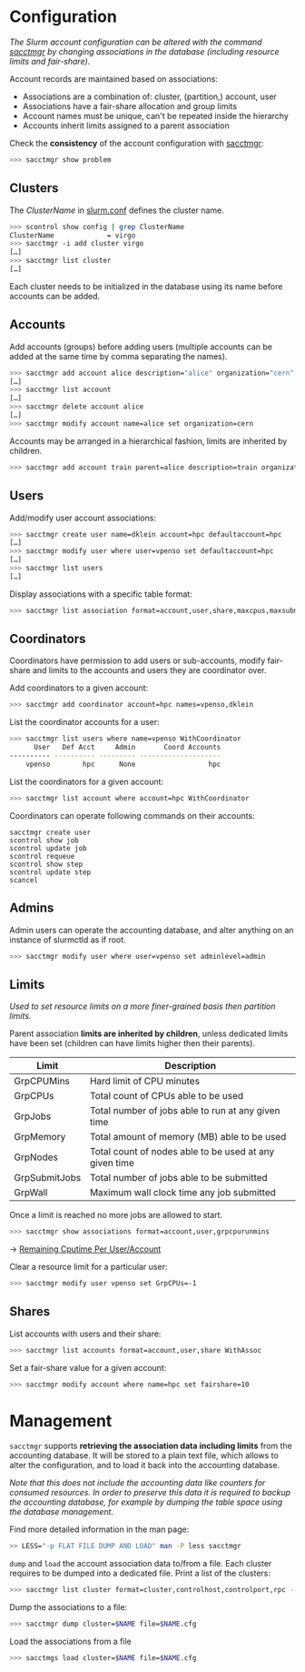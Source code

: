 
# Configuration

_The Slurm account configuration can be altered with the command [sacctmgr][sacctmgr] by changing associations in the database (including resource limits and fair-share)._

Account records are maintained based on associations:

* Associations are a combination of: cluster, (partition,) account, user
* Associations have a fair-share allocation and group limits
* Account names must be unique, can't be repeated inside the hierarchy
* Accounts inherit limits assigned to a parent association


Check the **consistency** of the account configuration with [sacctmgr][sacctmgr]:

```bash
>>> sacctmgr show problem
```

## Clusters

The _ClusterName_ in [slurm.conf][slurmconf] defines the cluster name.

```bash
>>> scontrol show config | grep ClusterName 
ClusterName             = virgo
>>> sacctmgr -i add cluster virgo
[…]
>>> sacctmgr list cluster
[…]
```

Each cluster needs to be initialized in the database using its name before accounts can be added. 

## Accounts


Add accounts (groups) before adding users (multiple accounts can be added at the same time by comma separating the names).

```bash
>>> sacctmgr add account alice description="alice" organization="cern"
[…]
>>> sacctmgr list account
[…]
>>> sacctmgr delete account alice
[…]
>>> sacctmgr modify account name=alice set organization=cern
```

Accounts may be arranged in a hierarchical fashion, limits are inherited by children.

```bash
>>> sacctmgr add account train parent=alice description=train organization=cern
```

## Users

Add/modify user account associations:

```bash
>>> sacctmgr create user name=dklein account=hpc defaultaccount=hpc
[…]
>>> sacctmgr modify user where user=vpenso set defaultaccount=hpc
[…]
>>> sacctmgr list users
[…]
```

Display associations with a specific table format:

```bash
>>> sacctmgr list association format=account,user,share,maxcpus,maxsubmitjobs
```

## Coordinators

Coordinators have permission to add users or sub-accounts, modify fair-share and limits to the accounts and users they are coordinator over.

Add coordinators to a given account:

```bash
>>> sacctmgr add coordinator account=hpc names=vpenso,dklein
```

List the coordinator accounts for a user:

```bash
>>> sacctmgr list users where name=vpenso WithCoordinator
      User   Def Acct     Admin       Coord Accounts 
---------- ---------- --------- -------------------- 
    vpenso        hpc      None                  hpc
```

List the coordinators for a given account:

```bash
>>> sacctmgr list account where account=hpc WithCoordinator
```

Coordinators can operate following commands on their accounts:

    sacctmgr create user
    scontrol show job
    scontrol update job
    scontrol requeue
    scontrol show step
    scontrol update step
    scancel

## Admins

Admin users can operate the accounting database, and alter anything on an instance of slurmctld as if root.

```bash
>>> sacctmgr modify user where user=vpenso set adminlevel=admin
```

## Limits

_Used to set resource limits on a more finer-grained basis then partition limits._

Parent association **limits are inherited by children**, unless dedicated limits have been set (children can have limits higher then their parents).

Limit         | Description
--------------|-------------------------------------------------------
GrpCPUMins    | Hard limit of CPU minutes
GrpCPUs       | Total count of CPUs able to be used
GrpJobs       | Total number of jobs able to run at any given time
GrpMemory     | Total amount of memory (MB) able to be used
GrpNodes      | Total count of nodes able to be used at any given time
GrpSubmitJobs | Total number of jobs able to be submitted
GrpWall       | Maximum wall clock time any job submitted 

Once a limit is reached no more jobs are allowed to start.

```bash
>>> sacctmgr show associations format=account,user,grpcpurunmins
```

→ [Remaining Cputime Per User/Account](http://tech.ryancox.net/2014/04/scheduler-limit-remaining-cputime-per.html)

Clear a resource limit for a particular user:

```bash
>>> sacctmgr modify user vpenso set GrpCPUs=-1
```

## Shares

List accounts with users and their share:

```bash
>>> sacctmgr list accounts format=account,user,share WithAssoc
```

Set a fair-share value for a given account:

```bash
>>> sacctmgr modify account where name=hpc set fairshare=10
```

# Management

`sacctmgr` supports **retrieving the association data including limits** from the accounting database. It will be stored to a plain text file, which allows to alter the configuration, and to load it back into the accounting database. 

_Note that this does not include the accounting data like counters for consumed resources. In order to preserve this data it is required to backup the accounting database, for example by dumping the table space using the database management._

Find more detailed information in the man page:

```bash
>> LESS="-p FLAT FILE DUMP AND LOAD" man -P less sacctmgr
```

`dump` and `load` the account association data to/from a file. Each cluster requires to be dumped into a dedicated file. Print a list of the clusters: 

```bash
>>> sacctmgr list cluster format=cluster,controlhost,controlport,rpc --noheader
```

Dump the associations to a file:

```bash
>>> sacctmgr dump cluster=$NAME file=$NAME.cfg
```

Load the associations from a file

```bash
>>> sacctmgs load cluster=$NAME file=$NAME.cfg
```


[slurmconf]: http://manpages.debian.org/slurm.conf
[slurmdbdconf]: http://manpages.debian.org/slurmdbd.conf
[cgroupconf]: http://manpages.debian.org/cgroup.conf
[gresconf]: http://manpages.debian.org/gres.conf
[sacctmgr]: http://manpages.debian.org/sacctmgr
[squeue]: http://manpages.debian.org/squeue
[scontrol]: http://manpages.debian.org/scontrol
[sreport]: http://manpages.debian.org/sreport
[sinfo]: http://manpages.debian.org/sinfo
[sacct]: http://manpages.debian.org/sacct
[sdiag]: http://manpages.debian.org/sdiag


